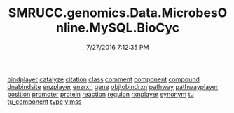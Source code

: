 ﻿---
title: SMRUCC.genomics.Data.MicrobesOnline.MySQL.BioCyc
date: 7/27/2016 7:12:35 PM
---

[bindplayer](T-SMRUCC.genomics.Data.MicrobesOnline.MySQL.BioCyc.bindplayer.html)
[catalyze](T-SMRUCC.genomics.Data.MicrobesOnline.MySQL.BioCyc.catalyze.html)
[citation](T-SMRUCC.genomics.Data.MicrobesOnline.MySQL.BioCyc.citation.html)
[class](T-SMRUCC.genomics.Data.MicrobesOnline.MySQL.BioCyc.class.html)
[comment](T-SMRUCC.genomics.Data.MicrobesOnline.MySQL.BioCyc.comment.html)
[component](T-SMRUCC.genomics.Data.MicrobesOnline.MySQL.BioCyc.component.html)
[compound](T-SMRUCC.genomics.Data.MicrobesOnline.MySQL.BioCyc.compound.html)
[dnabindsite](T-SMRUCC.genomics.Data.MicrobesOnline.MySQL.BioCyc.dnabindsite.html)
[enzplayer](T-SMRUCC.genomics.Data.MicrobesOnline.MySQL.BioCyc.enzplayer.html)
[enzrxn](T-SMRUCC.genomics.Data.MicrobesOnline.MySQL.BioCyc.enzrxn.html)
[gene](T-SMRUCC.genomics.Data.MicrobesOnline.MySQL.BioCyc.gene.html)
[objtobindrxn](T-SMRUCC.genomics.Data.MicrobesOnline.MySQL.BioCyc.objtobindrxn.html)
[pathway](T-SMRUCC.genomics.Data.MicrobesOnline.MySQL.BioCyc.pathway.html)
[pathwayplayer](T-SMRUCC.genomics.Data.MicrobesOnline.MySQL.BioCyc.pathwayplayer.html)
[position](T-SMRUCC.genomics.Data.MicrobesOnline.MySQL.BioCyc.position.html)
[promoter](T-SMRUCC.genomics.Data.MicrobesOnline.MySQL.BioCyc.promoter.html)
[protein](T-SMRUCC.genomics.Data.MicrobesOnline.MySQL.BioCyc.protein.html)
[reaction](T-SMRUCC.genomics.Data.MicrobesOnline.MySQL.BioCyc.reaction.html)
[regulon](T-SMRUCC.genomics.Data.MicrobesOnline.MySQL.BioCyc.regulon.html)
[rxnplayer](T-SMRUCC.genomics.Data.MicrobesOnline.MySQL.BioCyc.rxnplayer.html)
[synonym](T-SMRUCC.genomics.Data.MicrobesOnline.MySQL.BioCyc.synonym.html)
[tu](T-SMRUCC.genomics.Data.MicrobesOnline.MySQL.BioCyc.tu.html)
[tu_component](T-SMRUCC.genomics.Data.MicrobesOnline.MySQL.BioCyc.tu_component.html)
[type](T-SMRUCC.genomics.Data.MicrobesOnline.MySQL.BioCyc.type.html)
[vimss](T-SMRUCC.genomics.Data.MicrobesOnline.MySQL.BioCyc.vimss.html)
